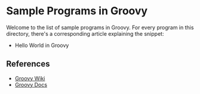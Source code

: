# Sample Programs in Groovy

Welcome to the list of sample programs in Groovy. For every program in this
directory, there's a corresponding article explaining the snippet:

- Hello World in Groovy

## References

- [Groovy Wiki](https://en.wikipedia.org/wiki/Groovy_(programming_language))
- [Groovy Docs](http://groovy-lang.org/)
